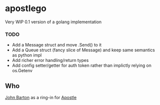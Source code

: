 apostlego
=========

Very WIP 0.1 version of a golang implementation

### TODO

  * Add a Message struct and move .Send() to it
  * Add a Queue struct (fancy slice of Message) and keep same semantics as python impl
  * Add richer error handling/return types
  * Add config setter/getter for auth token rather than implictly relying on os.Getenv

## Who

[John Barton](http://whoisjohnbarton.com) as a ring-in for [Apostle](http://apostle.io)
